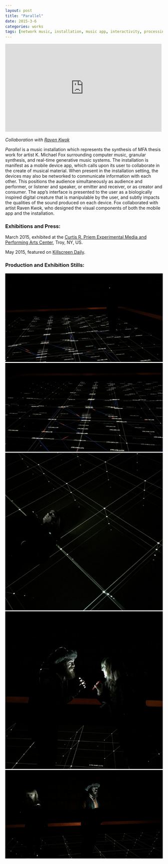 ```yaml
---
layout: post
title: "Parallel"
date: 2015-3-6
categories: works
tags: [network music, installation, music app, interactivity, processing, supercollider, ios]
---
```


<iframe class="center" src="https://player.vimeo.com/video/122155272" width="500" height="281" frameborder="0" webkitallowfullscreen mozallowfullscreen allowfullscreen></iframe>

*Collaboration with [Raven Kwok](http://ravenkwok.com)*

_Parallel_ is a music installation which represents the synthesis of MFA thesis work for artist K. Michael Fox surrounding computer music, granular synthesis, and real-time generative music systems. The installation is manifest as a mobile device app, which calls upon its user to collaborate in the create of musical material. When present in the installation setting, the devices may also be networked to communicate information with each other. This positions the audience simultaneously as audience and performer, or listener and speaker, or emitter and receiver, or as creator and consumer. The app’s interface is presented to the user as a biologically inspired digital creature that is manipulable by the user, and subtly impacts the qualities of the sound produced on each device. Fox collaborated with artist Raven Kwok, who designed the visual components of both the mobile app and the installation.

### Exhibitions and Press:

March 2015, exhibited at the [Curtis R. Priem Experimental Media and Performing Arts Center](http://empac.rpi.edu/events/2015/spring/parallel), Troy, NY, US.

May 2015, featured on [Killscreen Daily](http://killscreendaily.com/articles/how-algorithm-created-music-out-peoples-unrehearsed-interactions/).

### Production and Exhibition Stills:

<img class="center" src="/assets/images/parallel_1.jpg">

<img class="center" src="/assets/images/parallel_2.jpg">

<img class="center" src="/assets/images/parallel_3.jpg">

<img class="center" src="/assets/images/parallel_4.jpg">

<img class="center" src="/assets/images/parallel_5.jpg">